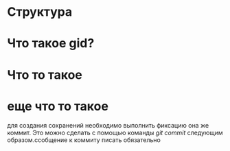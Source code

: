 # Структура

# Что такое gid?

#  Что то такое 

# еще что то такое
для создания сохранений необходимо выполнить фиксацию она же коммит. Это можно сделать с помощью команды *git commit* следующим образом.ссобщение к коммиту писать обязательно